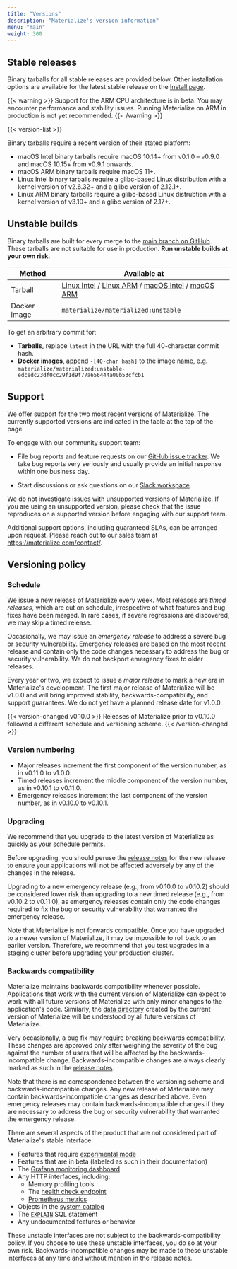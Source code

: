 ```yaml
---
title: "Versions"
description: "Materialize's version information"
menu: "main"
weight: 300
---
```


## Stable releases

Binary tarballs for all stable releases are provided below. Other installation
options are available for the latest stable release on the [Install
page](/install).

{{< warning >}}
Support for the ARM CPU architecture is in beta. You may encounter performance
and stability issues. Running Materialize on ARM in production is not yet
recommended.
{{< /warning >}}

{{< version-list >}}

Binary tarballs require a recent version of their stated platform:

* macOS Intel binary tarballs require macOS 10.14+ from v0.1.0 – v0.9.0 and
  macOS 10.15+ from v0.9.1 onwards.
* macOS ARM binary tarballs require macOS 11+.
* Linux Intel binary tarballs require a glibc-based Linux distribution with a
  kernel version of v2.6.32+ and a glibc version of 2.12.1+.
* Linux ARM binary tarballs require a glibc-based Linux distrubtion with a
  kernel version of v3.10+ and a glibc version of 2.17+.

## Unstable builds

Binary tarballs are built for every merge to the [main branch on
GitHub][github]. These tarballs are not suitable for use in production.
**Run unstable builds at your own risk.**

| Method       | Available at                                              |
|--------------|-----------------------------------------------------------|
| Tarball      | [Linux Intel] / [Linux ARM] / [macOS Intel] / [macOS ARM] |
| Docker image | `materialize/materialized:unstable`                       |

To get an arbitrary commit for:

- **Tarballs**, replace `latest` in the URL with the full 40-character commit hash.
- **Docker images**, append `-[40-char hash]` to the image name, e.g.
  `materialize/materialized:unstable-edcedc23df0cc29f1d9f77a656444a00b53cfcb1`

## Support

We offer support for the two most recent versions of Materialize. The
currently supported versions are indicated in the table at the top of the page.

To engage with our community support team:

  * File bug reports and feature requests on our [GitHub issue
    tracker](https://github.com/MaterializeInc/materialize). We take bug reports
    very seriously and usually provide an initial response within one business
    day.

  * Start discussions or ask questions on our [Slack workspace](https://materialize.com/s/chat).

We do not investigate issues with unsupported versions of Materialize. If you
are using an unsupported version, please check that the issue reproduces on a
supported version before engaging with our support team.

Additional support options, including guaranteed SLAs, can be arranged upon
request. Please reach out to our sales team at <https://materialize.com/contact/>.

## Versioning policy

### Schedule

We issue a new release of Materialize every week. Most releases are *timed
releases*, which are cut on schedule, irrespective of what features and bug
fixes have been merged. In rare cases, if severe regressions are discovered, we
may skip a timed release.

Occasionally, we may issue an *emergency release* to address a severe bug
or security vulnerability. Emergency releases are based on the most recent
release and contain only the code changes necessary to address the bug or
security vulnerability. We do not backport emergency fixes to older releases.

Every year or two, we expect to issue a *major release* to mark a new era in
Materialize's development. The first major release of Materialize will be v1.0.0
and will bring improved stability, backwards-compatibility, and support
guarantees. We do not yet have a planned release date for v1.0.0.

{{< version-changed v0.10.0 >}}
Releases of Materialize prior to v0.10.0 followed a different schedule and
versioning scheme.
{{< /version-changed >}}

### Version numbering

* Major releases increment the first component of the version number, as in
  v0.11.0 to v1.0.0.
* Timed releases increment the middle component of the version number, as in
  v0.10.1 to v0.11.0.
* Emergency releases increment the last component of the version number, as
  in v0.10.0 to v0.10.1.

### Upgrading

We recommend that you upgrade to the latest version of Materialize as quickly
as your schedule permits.

Before upgrading, you should peruse the [release notes](/release-notes) for
the new release to ensure your applications will not be affected adversely
by any of the changes in the release.

Upgrading to a new emergency release (e.g., from v0.10.0 to v0.10.2) should be
considered lower risk than upgrading to a new timed release (e.g., from v0.10.2
to v0.11.0), as emergency releases contain only the code changes required to fix
the bug or security vulnerability that warranted the emergency release.

Note that Materialize is not forwards compatible. Once you have upgraded to a
newer version of Materialize, it may be impossible to roll back to an earlier
version. Therefore, we recommend that you test upgrades in a staging cluster
before upgrading your production cluster.

### Backwards compatibility

Materialize maintains backwards compatibility whenever possible. Applications
that work with the current version of Materialize can expect to work with all
future versions of Materialize with only minor changes to the application's
code. Similarly, the [data directory](/cli/#data-directory) created by the
current version of Materialize will be understood by all future versions of
Materialize.

Very occasionally, a bug fix may require breaking backwards compatibility. These
changes are approved only after weighing the severity of the bug against the
number of users that will be affected by the backwards-incompatible change.
Backwards-incompatible changes are always clearly marked as such in the [release
notes](/release-notes).

Note that there is no correspondence between the versioning scheme and
backwards-incompatible changes. Any new release of Materialize may contain
backwards-incompatible changes as described above. Even emergency releases may
contain backwards-incompatible changes if they are necessary to address the bug
or security vulnerability that warranted the emergency release.

There are several aspects of the product that are not considered part of
Materialize's stable interface:

  * Features that require [experimental mode](/cli/#experimental-mode)
  * Features that are in beta (labeled as such in their documentation)
  * The [Grafana monitoring dashboard](/ops/monitoring)
  * Any HTTP interfaces, including:
    * Memory profiling tools
    * The [health check endpoint](/ops/monitoring#health-check)
    * [Prometheus metrics](/ops/monitoring#prometheus)
  * Objects in the [system catalog](/sql/system-tables)
  * The [`EXPLAIN`](/sql/explain) SQL statement
  * Any undocumented features or behavior

These unstable interfaces are not subject to the backwards-compatibility policy.
If you choose to use these unstable interfaces, you do so at your own risk.
Backwards-incompatible changes may be made to these unstable interfaces at any
time and without mention in the release notes.

[Linux Intel]: https://binaries.materialize.com/materialized-latest-x86_64-unknown-linux-gnu.tar.gz
[Linux ARM]: https://binaries.materialize.com/materialized-latest-aarch64-unknown-linux-gnu.tar.gz
[macOS Intel]: https://binaries.materialize.com/materialized-latest-x86_64-apple-darwin.tar.gz
[macOS ARM]: https://binaries.materialize.com/materialized-latest-aarch64-apple-darwin.tar.gz
[github]: https://github.com/MaterializeInc/materialize
[Semantic Versioning]: https://semver.org
